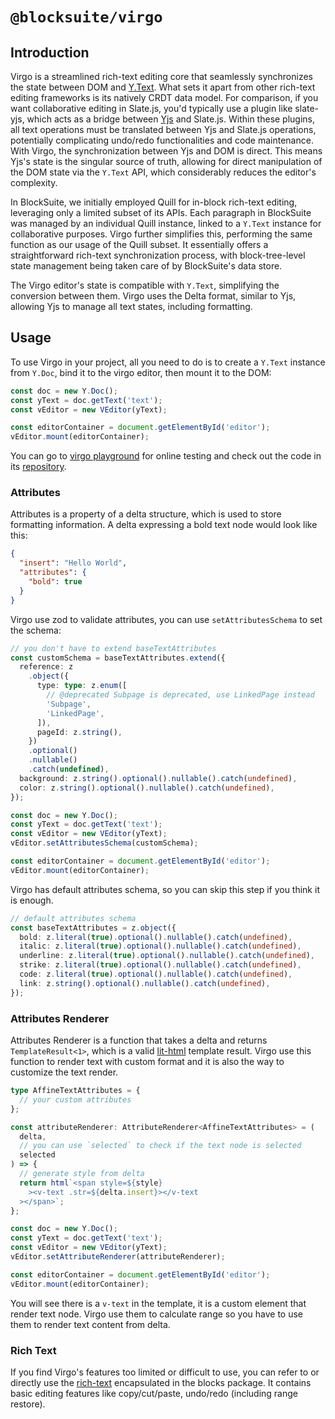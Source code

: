 # `@blocksuite/virgo`

## Introduction

Virgo is a streamlined rich-text editing core that seamlessly synchronizes the state between DOM and [Y.Text](https://docs.yjs.dev/api/shared-types/y.text). What sets it apart from other rich-text editing frameworks is its natively CRDT data model. For comparison, if you want collaborative editing in Slate.js, you'd typically use a plugin like slate-yjs, which acts as a bridge between [Yjs](https://github.com/yjs/yjs) and Slate.js. Within these plugins, all text operations must be translated between Yjs and Slate.js operations, potentially complicating undo/redo functionalities and code maintenance. With Virgo, the synchronization between Yjs and DOM is direct. This means Yjs's state is the singular source of truth, allowing for direct manipulation of the DOM state via the `Y.Text` API, which considerably reduces the editor's complexity.

In BlockSuite, we initially employed Quill for in-block rich-text editing, leveraging only a limited subset of its APIs. Each paragraph in BlockSuite was managed by an individual Quill instance, linked to a `Y.Text` instance for collaborative purposes. Virgo further simplifies this, performing the same function as our usage of the Quill subset. It essentially offers a straightforward rich-text synchronization process, with block-tree-level state management being taken care of by BlockSuite's data store.

The Virgo editor's state is compatible with `Y.Text`, simplifying the conversion between them. Virgo uses the Delta format, similar to Yjs, allowing Yjs to manage all text states, including formatting.

## Usage

To use Virgo in your project, all you need to do is to create a `Y.Text` instance from `Y.Doc`, bind it to the virgo editor, then mount it to the DOM:

```ts
const doc = new Y.Doc();
const yText = doc.getText('text');
const vEditor = new VEditor(yText);

const editorContainer = document.getElementById('editor');
vEditor.mount(editorContainer);
```

You can go to [virgo playground](https://try-blocksuite.vercel.app/examples/virgo/)
for online testing and check out the code in its [repository](https://github.com/toeverything/blocksuite/tree/master/packages/playground/examples/virgo).

### Attributes

Attributes is a property of a delta structure, which is used to store formatting information.
A delta expressing a bold text node would look like this:

```json
{
  "insert": "Hello World",
  "attributes": {
    "bold": true
  }
}
```

Virgo use zod to validate attributes, you can use `setAttributesSchema` to set the schema:

```ts
// you don't have to extend baseTextAttributes
const customSchema = baseTextAttributes.extend({
  reference: z
    .object({
      type: type: z.enum([
        // @deprecated Subpage is deprecated, use LinkedPage instead
        'Subpage',
        'LinkedPage',
      ]),
      pageId: z.string(),
    })
    .optional()
    .nullable()
    .catch(undefined),
  background: z.string().optional().nullable().catch(undefined),
  color: z.string().optional().nullable().catch(undefined),
});

const doc = new Y.Doc();
const yText = doc.getText('text');
const vEditor = new VEditor(yText);
vEditor.setAttributesSchema(customSchema);

const editorContainer = document.getElementById('editor');
vEditor.mount(editorContainer);
```

Virgo has default attributes schema, so you can skip this step if you think it is enough.

```ts
// default attributes schema
const baseTextAttributes = z.object({
  bold: z.literal(true).optional().nullable().catch(undefined),
  italic: z.literal(true).optional().nullable().catch(undefined),
  underline: z.literal(true).optional().nullable().catch(undefined),
  strike: z.literal(true).optional().nullable().catch(undefined),
  code: z.literal(true).optional().nullable().catch(undefined),
  link: z.string().optional().nullable().catch(undefined),
});
```

### Attributes Renderer

Attributes Renderer is a function that takes a delta and returns `TemplateResult<1>`, which is a valid [lit-html](https://github.com/lit/lit/tree/main/packages/lit-html) template result.
Virgo use this function to render text with custom format and it is also the way to customize the text render.

```ts
type AffineTextAttributes = {
  // your custom attributes
};

const attributeRenderer: AttributeRenderer<AffineTextAttributes> = (
  delta,
  // you can use `selected` to check if the text node is selected
  selected
) => {
  // generate style from delta
  return html`<span style=${style}
    ><v-text .str=${delta.insert}></v-text
  ></span>`;
};

const doc = new Y.Doc();
const yText = doc.getText('text');
const vEditor = new VEditor(yText);
vEditor.setAttributeRenderer(attributeRenderer);

const editorContainer = document.getElementById('editor');
vEditor.mount(editorContainer);
```

You will see there is a `v-text` in the template, it is a custom element that render text node.
Virgo use them to calculate range so you have to use them to render text content from delta.

### Rich Text

If you find Virgo's features too limited or difficult to use, you can refer to or directly use the [rich-text](https://github.com/toeverything/blocksuite/blob/f71df00ce18e3f300caad914aaedf63267158885/packages/blocks/src/components/rich-text/rich-text.ts) encapsulated in the blocks package. It contains basic editing features like copy/cut/paste, undo/redo (including range restore).
